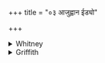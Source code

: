 +++
title = "०३ आजुह्वान ईड्यो"

+++

<details><summary>Whitney</summary>

### Translation
3. Making oblation do thou, O Agni, to be praised and to be greeted,  
come in accord with the Vasus. Thou art invoker (*hótṛ*) of the gods, O  
youthful one (? *yahvá*); do thou, sent forth, skilled sacrificer  
(*yájīyaṅs*), sacrifice to them.

### Notes
*Ajúhvāna* in **a** is perhaps to be understood as passive (= *ā́huta*),  
'receiving oblation.' There are no variants. The Anukr. absurdly calls  
this verse a *pan̄kti*, because, by omitting resolutions of semivowels  
etc., it is capable of being read as 40 syllables. The Anukr's of RV.  
and VS. both reckon it as *triṣṭubh*.
</details>

<details><summary>Griffith</summary>

Invoked, deserving prayer and adoration, O Agni, come accor dant with the Vasus. Thou art, O youthful Lord, the Gods' Invoker, so, best of sacri- ficers, bring them quickly.
</details>
